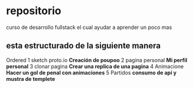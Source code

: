 # repositorio
curso de desarrollo fullstack el cual ayudar a aprender un poco mas
## esta estructurado de la siguiente manera 
Ordered
1 sketch proto.io
**Creación de poupoo**
2 pagina personal
**Mi perfil personal**
3 clonar pagina
**Crear una replica de una pagina**
4 Animacione
**Hacer un gol de penal con animaciones**
5 Partidos
**consumo de api y mustra de templete**
